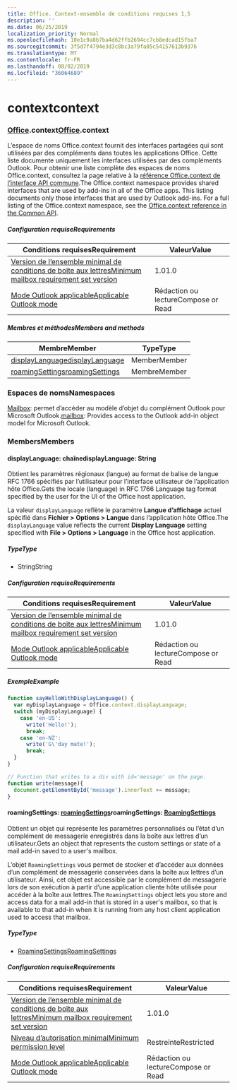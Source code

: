 ```yaml
---
title: Office. Context-ensemble de conditions requises 1,5
description: ''
ms.date: 06/25/2019
localization_priority: Normal
ms.openlocfilehash: 10e1c9a8b7ba4d62ffb2694cc7cb8edcad15fba7
ms.sourcegitcommit: 3f5d7f4794e3d3c8bc3a79fa05c54157613b9376
ms.translationtype: MT
ms.contentlocale: fr-FR
ms.lasthandoff: 08/02/2019
ms.locfileid: "36064689"
---
```

# <a name="context"></a><span data-ttu-id="bfcb5-102">context</span><span class="sxs-lookup"><span data-stu-id="bfcb5-102">context</span></span>

### <a name="officeofficemdcontext"></a><span data-ttu-id="bfcb5-103">[Office](Office.md).context</span><span class="sxs-lookup"><span data-stu-id="bfcb5-103">[Office](Office.md).context</span></span>

<span data-ttu-id="bfcb5-p101">L’espace de noms Office.context fournit des interfaces partagées qui sont utilisées par des compléments dans toutes les applications Office. Cette liste documente uniquement les interfaces utilisées par des compléments Outlook. Pour obtenir une liste complète des espaces de noms Office.context, consultez la page relative à la [référence Office.context de l’interface API commune](/javascript/api/office/office.context).</span><span class="sxs-lookup"><span data-stu-id="bfcb5-p101">The Office.context namespace provides shared interfaces that are used by add-ins in all of the Office apps. This listing documents only those interfaces that are used by Outlook add-ins. For a full listing of the Office.context namespace, see the [Office.context reference in the Common API](/javascript/api/office/office.context).</span></span>

##### <a name="requirements"></a><span data-ttu-id="bfcb5-106">Configuration requise</span><span class="sxs-lookup"><span data-stu-id="bfcb5-106">Requirements</span></span>

|<span data-ttu-id="bfcb5-107">Conditions requises</span><span class="sxs-lookup"><span data-stu-id="bfcb5-107">Requirement</span></span>| <span data-ttu-id="bfcb5-108">Valeur</span><span class="sxs-lookup"><span data-stu-id="bfcb5-108">Value</span></span>|
|---|---|
|[<span data-ttu-id="bfcb5-109">Version de l’ensemble minimal de conditions de boîte aux lettres</span><span class="sxs-lookup"><span data-stu-id="bfcb5-109">Minimum mailbox requirement set version</span></span>](/office/dev/add-ins/reference/requirement-sets/outlook-api-requirement-sets)| <span data-ttu-id="bfcb5-110">1.0</span><span class="sxs-lookup"><span data-stu-id="bfcb5-110">1.0</span></span>|
|[<span data-ttu-id="bfcb5-111">Mode Outlook applicable</span><span class="sxs-lookup"><span data-stu-id="bfcb5-111">Applicable Outlook mode</span></span>](/outlook/add-ins/#extension-points)| <span data-ttu-id="bfcb5-112">Rédaction ou lecture</span><span class="sxs-lookup"><span data-stu-id="bfcb5-112">Compose or Read</span></span>|

##### <a name="members-and-methods"></a><span data-ttu-id="bfcb5-113">Membres et méthodes</span><span class="sxs-lookup"><span data-stu-id="bfcb5-113">Members and methods</span></span>

| <span data-ttu-id="bfcb5-114">Membre</span><span class="sxs-lookup"><span data-stu-id="bfcb5-114">Member</span></span> | <span data-ttu-id="bfcb5-115">Type</span><span class="sxs-lookup"><span data-stu-id="bfcb5-115">Type</span></span> |
|--------|------|
| [<span data-ttu-id="bfcb5-116">displayLanguage</span><span class="sxs-lookup"><span data-stu-id="bfcb5-116">displayLanguage</span></span>](#displaylanguage-string) | <span data-ttu-id="bfcb5-117">Member</span><span class="sxs-lookup"><span data-stu-id="bfcb5-117">Member</span></span> |
| [<span data-ttu-id="bfcb5-118">roamingSettings</span><span class="sxs-lookup"><span data-stu-id="bfcb5-118">roamingSettings</span></span>](#roamingsettings-roamingsettings) | <span data-ttu-id="bfcb5-119">Membre</span><span class="sxs-lookup"><span data-stu-id="bfcb5-119">Member</span></span> |

### <a name="namespaces"></a><span data-ttu-id="bfcb5-120">Espaces de noms</span><span class="sxs-lookup"><span data-stu-id="bfcb5-120">Namespaces</span></span>

<span data-ttu-id="bfcb5-121">[Mailbox](office.context.mailbox.md): permet d’accéder au modèle d’objet du complément Outlook pour Microsoft Outlook.</span><span class="sxs-lookup"><span data-stu-id="bfcb5-121">[mailbox](office.context.mailbox.md): Provides access to the Outlook add-in object model for Microsoft Outlook.</span></span>

### <a name="members"></a><span data-ttu-id="bfcb5-122">Members</span><span class="sxs-lookup"><span data-stu-id="bfcb5-122">Members</span></span>

#### <a name="displaylanguage-string"></a><span data-ttu-id="bfcb5-123">displayLanguage: chaîne</span><span class="sxs-lookup"><span data-stu-id="bfcb5-123">displayLanguage: String</span></span>

<span data-ttu-id="bfcb5-124">Obtient les paramètres régionaux (langue) au format de balise de langue RFC 1766 spécifiés par l’utilisateur pour l’interface utilisateur de l’application hôte Office.</span><span class="sxs-lookup"><span data-stu-id="bfcb5-124">Gets the locale (language) in RFC 1766 Language tag format specified by the user for the UI of the Office host application.</span></span>

<span data-ttu-id="bfcb5-125">La valeur `displayLanguage` reflète le paramètre **Langue d’affichage** actuel spécifié dans **Fichier > Options > Langue** dans l’application hôte Office.</span><span class="sxs-lookup"><span data-stu-id="bfcb5-125">The `displayLanguage` value reflects the current **Display Language** setting specified with **File > Options > Language** in the Office host application.</span></span>

##### <a name="type"></a><span data-ttu-id="bfcb5-126">Type</span><span class="sxs-lookup"><span data-stu-id="bfcb5-126">Type</span></span>

*   <span data-ttu-id="bfcb5-127">String</span><span class="sxs-lookup"><span data-stu-id="bfcb5-127">String</span></span>

##### <a name="requirements"></a><span data-ttu-id="bfcb5-128">Configuration requise</span><span class="sxs-lookup"><span data-stu-id="bfcb5-128">Requirements</span></span>

|<span data-ttu-id="bfcb5-129">Conditions requises</span><span class="sxs-lookup"><span data-stu-id="bfcb5-129">Requirement</span></span>| <span data-ttu-id="bfcb5-130">Valeur</span><span class="sxs-lookup"><span data-stu-id="bfcb5-130">Value</span></span>|
|---|---|
|[<span data-ttu-id="bfcb5-131">Version de l’ensemble minimal de conditions de boîte aux lettres</span><span class="sxs-lookup"><span data-stu-id="bfcb5-131">Minimum mailbox requirement set version</span></span>](/office/dev/add-ins/reference/requirement-sets/outlook-api-requirement-sets)| <span data-ttu-id="bfcb5-132">1.0</span><span class="sxs-lookup"><span data-stu-id="bfcb5-132">1.0</span></span>|
|[<span data-ttu-id="bfcb5-133">Mode Outlook applicable</span><span class="sxs-lookup"><span data-stu-id="bfcb5-133">Applicable Outlook mode</span></span>](/outlook/add-ins/#extension-points)| <span data-ttu-id="bfcb5-134">Rédaction ou lecture</span><span class="sxs-lookup"><span data-stu-id="bfcb5-134">Compose or Read</span></span>|

##### <a name="example"></a><span data-ttu-id="bfcb5-135">Exemple</span><span class="sxs-lookup"><span data-stu-id="bfcb5-135">Example</span></span>

```javascript
function sayHelloWithDisplayLanguage() {
  var myDisplayLanguage = Office.context.displayLanguage;
  switch (myDisplayLanguage) {
    case 'en-US':
      write('Hello!');
      break;
    case 'en-NZ':
      write('G\'day mate!');
      break;
  }
}

// Function that writes to a div with id='message' on the page.
function write(message){
  document.getElementById('message').innerText += message;
}
```

#### <a name="roamingsettings-roamingsettingsjavascriptapioutlookofficeroamingsettingsviewoutlook-js-15"></a><span data-ttu-id="bfcb5-136">roamingSettings: [roamingSettings](/javascript/api/outlook/office.RoamingSettings?view=outlook-js-1.5)</span><span class="sxs-lookup"><span data-stu-id="bfcb5-136">roamingSettings: [RoamingSettings](/javascript/api/outlook/office.RoamingSettings?view=outlook-js-1.5)</span></span>

<span data-ttu-id="bfcb5-137">Obtient un objet qui représente les paramètres personnalisés ou l’état d’un complément de messagerie enregistrés dans la boîte aux lettres d’un utilisateur.</span><span class="sxs-lookup"><span data-stu-id="bfcb5-137">Gets an object that represents the custom settings or state of a mail add-in saved to a user's mailbox.</span></span>

<span data-ttu-id="bfcb5-138">L’objet `RoamingSettings` vous permet de stocker et d’accéder aux données d’un complément de messagerie conservées dans la boîte aux lettres d’un utilisateur. Ainsi, cet objet est accessible par le complément de messagerie lors de son exécution à partir d’une application cliente hôte utilisée pour accéder à la boîte aux lettres.</span><span class="sxs-lookup"><span data-stu-id="bfcb5-138">The `RoamingSettings` object lets you store and access data for a mail add-in that is stored in a user's mailbox, so that is available to that add-in when it is running from any host client application used to access that mailbox.</span></span>

##### <a name="type"></a><span data-ttu-id="bfcb5-139">Type</span><span class="sxs-lookup"><span data-stu-id="bfcb5-139">Type</span></span>

*   [<span data-ttu-id="bfcb5-140">RoamingSettings</span><span class="sxs-lookup"><span data-stu-id="bfcb5-140">RoamingSettings</span></span>](/javascript/api/outlook/office.RoamingSettings?view=outlook-js-1.5)

##### <a name="requirements"></a><span data-ttu-id="bfcb5-141">Configuration requise</span><span class="sxs-lookup"><span data-stu-id="bfcb5-141">Requirements</span></span>

|<span data-ttu-id="bfcb5-142">Conditions requises</span><span class="sxs-lookup"><span data-stu-id="bfcb5-142">Requirement</span></span>| <span data-ttu-id="bfcb5-143">Valeur</span><span class="sxs-lookup"><span data-stu-id="bfcb5-143">Value</span></span>|
|---|---|
|[<span data-ttu-id="bfcb5-144">Version de l’ensemble minimal de conditions de boîte aux lettres</span><span class="sxs-lookup"><span data-stu-id="bfcb5-144">Minimum mailbox requirement set version</span></span>](/office/dev/add-ins/reference/requirement-sets/outlook-api-requirement-sets)| <span data-ttu-id="bfcb5-145">1.0</span><span class="sxs-lookup"><span data-stu-id="bfcb5-145">1.0</span></span>|
|[<span data-ttu-id="bfcb5-146">Niveau d’autorisation minimal</span><span class="sxs-lookup"><span data-stu-id="bfcb5-146">Minimum permission level</span></span>](/outlook/add-ins/understanding-outlook-add-in-permissions)| <span data-ttu-id="bfcb5-147">Restreinte</span><span class="sxs-lookup"><span data-stu-id="bfcb5-147">Restricted</span></span>|
|[<span data-ttu-id="bfcb5-148">Mode Outlook applicable</span><span class="sxs-lookup"><span data-stu-id="bfcb5-148">Applicable Outlook mode</span></span>](/outlook/add-ins/#extension-points)| <span data-ttu-id="bfcb5-149">Rédaction ou lecture</span><span class="sxs-lookup"><span data-stu-id="bfcb5-149">Compose or Read</span></span>|
